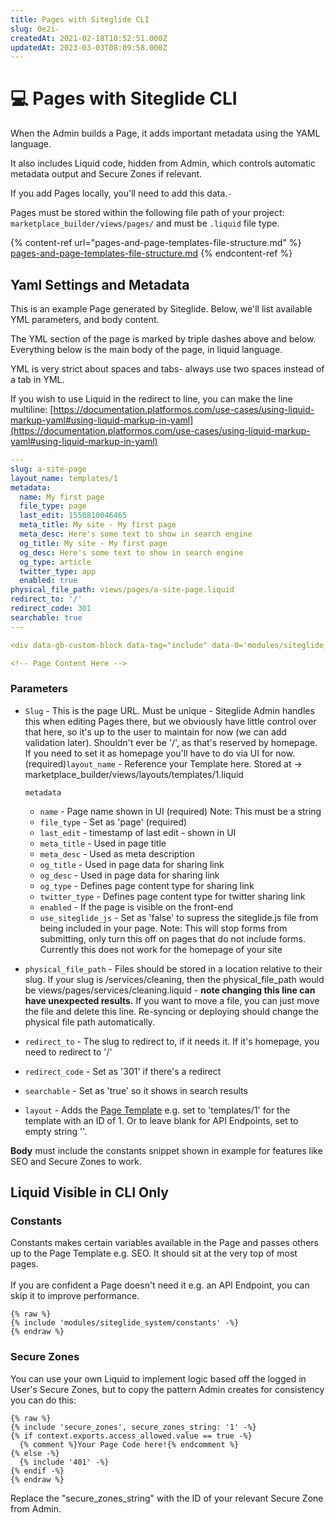 ```yaml
---
title: Pages with Siteglide CLI
slug: 0e2i-
createdAt: 2021-02-18T10:52:51.000Z
updatedAt: 2023-03-03T08:09:58.000Z
---
```


# 💻 Pages with Siteglide CLI

When the Admin builds a Page, it adds important metadata using the YAML language.

It also includes Liquid code, hidden from Admin, which controls automatic metadata output and Secure Zones if relevant.

If you add Pages locally, you'll need to add this data.`-`

Pages must be stored within the following file path of your project: `marketplace_builder/views/pages/` and must be `.liquid` file type.

{% content-ref url="pages-and-page-templates-file-structure.md" %}
[pages-and-page-templates-file-structure.md](pages-and-page-templates-file-structure.md)
{% endcontent-ref %}

## Yaml Settings and Metadata

This is an example Page generated by Siteglide. Below, we'll list available YML parameters, and body content.

The YML section of the page is marked by triple dashes above and below. Everything below is the main body of the page, in liquid language.

YML is very strict about spaces and tabs- always use two spaces instead of a tab in YML.

If you wish to use Liquid in the redirect to line, you can make the line multiline: [https://documentation.platformos.com/use-cases/using-liquid-markup-yaml#using-liquid-markup-in-yaml](https://documentation.platformos.com/use-cases/using-liquid-markup-yaml#using-liquid-markup-in-yaml)

```yaml
---
slug: a-site-page
layout_name: templates/1
metadata:
  name: My first page
  file_type: page
  last_edit: 1550810046465
  meta_title: My site - My first page
  meta_desc: Here's some text to show in search engine
  og_title: My site - My first page
  og_desc: Here's some text to show in search engine
  og_type: article  
  twitter_type: app
  enabled: true
physical_file_path: views/pages/a-site-page.liquid
redirect_to: '/'
redirect_code: 301
searchable: true
---

<div data-gb-custom-block data-tag="include" data-0='modules/siteglide_system/constants'></div>

<!-- Page Content Here -->
```

### Parameters

*   `Slug` - This is the page URL. Must be unique - Siteglide Admin handles this when editing Pages there, but we obviously have little control over that here, so it's up to the user to maintain for now (we can add validation later). Shouldn't ever be '/', as that's reserved by homepage. If you need to set it as homepage you'll have to do via UI for now. (required)`layout_name` - Reference your Template here. Stored at -> marketplace\_builder/views/layouts/templates/1.liquid

    `metadata`

    * `name` - Page name shown in UI (required) Note: This must be a string
    * `file_type` - Set as 'page' (required)
    * `last_edit` - timestamp of last edit - shown in UI
    * `meta_title` - Used in page title
    * `meta_desc` - Used as meta description
    * `og_title` - Used in page data for sharing link
    * `og_desc` - Used in page data for sharing link
    * `og_type` - Defines page content type for sharing link
    * `twitter_type` - Defines page content type for twitter sharing link
    * `enabled` - If the page is visible on the front-end
    * `use_siteglide_js` - Set as 'false' to supress the siteglide.js file from being included in your page. Note: This will stop forms from submitting, only turn this off on pages that do not include forms. Currently this does not work for the homepage of your site
* `physical_file_path` - Files should be stored in a location relative to their slug. If your slug is /services/cleaning, then the physical\_file\_path would be views/pages/services/cleaning.liquid - **note changing this line can have unexpected results.** If you want to move a file, you can just move the file and delete this line. Re-syncing or deploying should change the physical file path automatically.
* `redirect_to` - The slug to redirect to, if it needs it. If it's homepage, you need to redirect to '/'
* `redirect_code` - Set as '301' if there's a redirect
* `searchable` - Set as 'true' so it shows in search results
* `layout` - Adds the [Page Template](../../pages-and-page-templates/get-started-pages/page-templates.md) e.g. set to 'templates/1' for the template with an ID of 1. Or to leave blank for API Endpoints, set to empty string ''.

**Body** must include the constants snippet shown in example for features like SEO and Secure Zones to work.

## Liquid Visible in CLI Only

### Constants

Constants makes certain variables available in the Page and passes others up to the Page Template e.g. SEO. It should sit at the very top of most pages.\
\
If you are confident a Page doesn't need it e.g. an API Endpoint, you can skip it to improve performance.

```liquid
{% raw %}
{% include 'modules/siteglide_system/constants' -%}
{% endraw %}

```

### Secure Zones

You can use your own Liquid to implement logic based off the logged in User's Secure Zones, but to copy the pattern Admin creates for consistency you can do this:

```liquid
{% raw %}
{% include 'secure_zones', secure_zones_string: '1' -%}
{% if context.exports.access_allowed.value == true -%}
  {% comment %}Your Page Code here!{% endcomment %}
{% else -%}
  {% include '401' -%}
{% endif -%}
{% endraw %}
```

Replace the "secure\_zones\_string" with the ID of your relevant Secure Zone from Admin.
